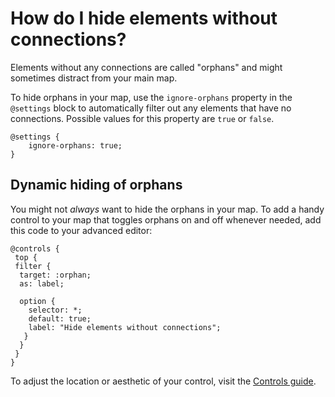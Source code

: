 # How do I hide elements without connections? 

Elements without any connections are called "orphans" and might sometimes distract from your main map. 

To hide orphans in your map, use the `ignore-orphans` property in the `@settings` block to automatically filter out any elements that have no connections. Possible values for this property are `true` or `false`.

```
@settings {
    ignore-orphans: true;
}
```

## Dynamic hiding of orphans

You might not _always_ want to hide the orphans in your map. 
To add a handy control to your map that toggles orphans on and off whenever needed, add this code to your advanced editor: 

```
@controls {
 top {
 filter {
  target: :orphan;
  as: label;

  option {
    selector: *;
    default: true;
    label: "Hide elements without connections";
   }
  }
 }
}
```
To adjust the location or aesthetic of your control, visit the [Controls guide](/guides/controls.html). 

